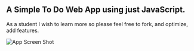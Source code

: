## A Simple To Do Web App using just JavaScript.
As a student I wish to learn more so please feel free to fork, and optimize, add features.

![App Screen Shot](https://dhanishgajjar.github.io/js-to-do/git/sc.png)
